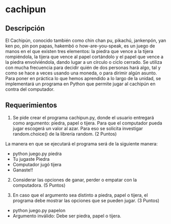# cachipun
## Descripción
El Cachipún, conocido también como chin chan pu, pikachú, jankenpón, yan ken po, pin pon
papas, hakembó o how-are-you-speak, es un juego de manos en el que existen tres
elementos: la piedra que vence a la tijera rompiéndola, la tijera que vence al papel cortándolo
y el papel que vence a la piedra envolviéndola, dando lugar a un círculo o ciclo cerrado. Se
utiliza con mucha frecuencia para decidir quién de dos personas hará algo, tal y como se
hace a veces usando una moneda, o para dirimir algún asunto.
Para poner en práctica lo que hemos aprendido a lo largo de la unidad, se implementará un
programa en Python que permite jugar al cachipún en contra del computador.

## Requerimientos
1. Se pide crear el programa cachipun.py, donde el usuario entregará como
argumento: piedra, papel o tijera. Para que el computador pueda jugar escogerá un
valor al azar. Para eso se solicita investigar random.choice() de la librería random.
(2 Puntos)

La manera en que se ejecutará el programa será de la siguiente manera:

- python juego.py piedra
- Tu jugaste Piedra
- Computador jugó tijera
- Ganaste!!

2. Considerar las opciones de ganar, perder o empatar con la computadora.
(5 Puntos)

3. En caso que el argumento sea distinto a piedra, papel o tijera, el programa debe
mostrar las opciones que se pueden jugar.
(3 Puntos)

- python juego.py papelon
- Argumento inválido: Debe ser piedra, papel o tijera.

